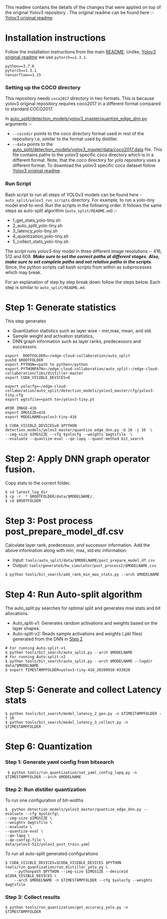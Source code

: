 This readme contains the details of the changes that were applied on top of the
original Yolov3 repository . The original readme can be found here :- 
[Yolov3 original readme](README2.md) 

# Installation instructions
Follow the installation instructions from the main [README](../../../README.md). 
Unlike, [Yolov3 original readme](README2.md) we use `pytorch==1.3.1`.
````
python==3.7.6 
pytorch==1.3.1
tensorflow==1.15
````
### Setting up the COCO directory 
This repository needs `coco2017` directory in two formats. 
This is because yolov3 original repository requires coco2017 in a different format compared to standard COCO2017. 

In [auto_split/detection_models/yolov3_master/quantize_edge_dnn.py](quantize_edge_dnn.py) arguments :-
*  `--cocodir` points to the coco directory format used in rest of the repository i.e, similar to the format used by
 distiller.
* `--data` points to the [auto_split/detection_models/yolov3_master/data/coco2017.data](data/coco2017.data) file. 
This file contains paths to the yolov3 specific coco directory which is in a different format. 
Note, that the coco directory for yolo repository uses a different format. To download the yolov3 specific 
coco dataset follow [Yolov3 original readme](README2.md) .
 


### Run Script 
Bash script to run all steps of YOLOv3 models can be found here - 
`auto_split/yolov3_run_scripts` directory. For example, to run a yolo-tiny model end-to-end. Run the 
scripts in the following order. It follows the same steps as auto-split algorithm (`auto_split/README.md`) :-
* 1_get_stats_yolo-tiny.sh
* 2_auto_split_yolo-tiny.sh
* 3_latency_yolo-tiny.sh
* 4_quantization_yolo-tiny.sh
* 5_collect_stats_yolo-tiny.sh

The script runs yolov3-tiny model in three different image resolutions :- 416, 512 and 608.
***Make sure to set the correct paths at different stages***. 
***Also, make sure to set complete paths and not relative paths in the scripts***.
Since, the python scripts call bash scripts from within as subprocesses which may break. 

For an explanation of step by step break down follow the steps below. Each step is similar to 
`auto_split/README.md`.

# Step 1: Generate statistics
This step generates 
* Quantization statistics such as layer wise - min,max, mean, and std.
* Sample weight and activation statistics, 
* DNN graph information such as layer ranks, predecessors and successors. 
````
export  ROOTFOLDER=~/edge-cloud-collaboration/auto_split
pushd $ROOTFOLDER
export PYTHON=<path to python>/python
export PYTHONPATH=~/edge-cloud-collaboration/auto_split:~/edge-cloud-collaboration/libs/distiller-master
export CUDA_VISIBLE_DEVICES=0

export yolocfg=~/edge-cloud-collaboration/auto_split/detection_models/yolov3_master/cfg/yolov3-tiny.cfg
export wgtsfile=<path to>/yolov3-tiny.pt

#FOR IMAGE-416
export IMGSIZE=416
export MODELNAME=yolov3-tiny-416

$ CUDA_VISIBLE_DEVICES=0 $PYTHON detection_models/yolov3_master/quantize_edge_dnn.py -b 16 -j 16  \ 
--img-size $IMGSIZE --cfg $yolocfg --weights $wgtsfile  \ 
--evaluate --quantize-eval --qe-lapq --quant-method bit_search

````

# Step 2: Apply DNN graph operator fusion. 
Copy stats to the correct folder. 
````
$ cd latest_log_dir
$ cp -r  * $ROOTFOLDER/data/$MODELNAME/.
$ cd $ROOTFOLDER
````

# Step 3:  Post process post_prepare_model_df.csv
Calculate layer rank, predecessor, and successor information. 
Add the above information along with min, max, std etc information.

* Input: `tools/auto_split/data/$MODELNAME/post_prepare_model_df.csv`
* Output: `tools/generated/hw_simulator/post_process2/$MODELNAME.csv`

````
$ python tools/bit_search/add_rank_min_max_stats.py --arch $MODELNAME
````

# Step 4: Run Auto-split algorithm

The auto_split.py searches for optimal split and generates mse stats 
and bit allocations. 

* Auto_split-v1: Generates random activations and weights based on the layer shapes.
* Auto-split-v2: Reads sample activations and weights (.pkl files) generated from the DNN in 
[Step 2](#step-2-apply-dnn-graph-operator-fusion)

````
# For running Auto-split-v1
$ python tools/bit_search/auto_split.py --arch $MODELNAME
# For running Auto-split-v2 
$ python tools/bit_search/auto_split.py --arch $MODELNAME --logdir data/$MODELNAME
$ export TIMESTAMPFOLDER=yolov3-tiny-416_20200910-033828
````

# Step 5: Generate and collect Latency stats 
````
$ python tools/bit_search/model_latency_2_gen.py -n $TIMESTAMPFOLDER -t 16 
$ python tools/bit_search/model_latency_3_collect.py -n $TIMESTAMPFOLDER
````
# Step 6: Quantization 
### Step 1: Generate yaml config from bitsearch
````
 $ python tools/run_quantization/set_yaml_config_lapq.py -n $TIMESTAMPFOLDER --arch $MODELNAME
````
### Step 2: Run distiller quantization 

To run one configuration of bit-widths 
````
$  python detection_models/yolov3_master/quantize_edge_dnn.py --evaluate --cfg $yolocfg\
--img-size $IMGSIZE \
--weights $wgtsfile \
--evaluate \
--quantize-eval \
--qe-lapq \
--qe-config-file \
data/yolov3-512/yolov3_post_train.yaml
````

To run all auto-split generated configurations
````
$ CUDA_VISIBLE_DEVICES=$CUDA_VISIBLE_DEVICES $PYTHON tools/run_quantization/run_distiller_yolo.py \ 
    --pythonpath $PYTHON --img-size $IMGSIZE --deviceid $CUDA_VISIBLE_DEVICES \ 
    --arch $MODELNAME -n $TIMESTAMPFOLDER --cfg $yolocfg --weights $wgtsfile
````

### Step 3: Collect results 
````
$ python tools/run_quantization/get_accuracy_yolo.py -n $TIMESTAMPFOLDER
````
